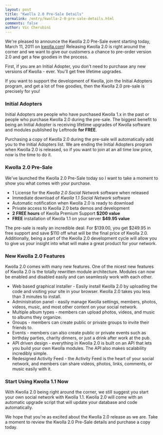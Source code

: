 ```yaml
---
layout: post
title: "Kwolla 2.0 Pre-Sale Details"
permalink: /entry/kwolla-2-0-pre-sale-details.html
comments: false
author: Vic Cherubini
---
```


We're pleased to announce the Kwolla 2.0 Pre-Sale event starting today, March 11, 2011 on [kwolla.com](http://kwolla.com/)! Releasing Kwolla 2.0 is right around the corner and we want to give our customers a chance to pre-order version 2.0 and get a few goodies in the process.

First, if you are an Initial Adopter, you don't need to purchase any new versions of Kwolla - ever. You'll get free lifetime upgrades.

If you want to support the development of Kwolla, join the Initial Adopters program, and get a lot of free goodies, then the Kwolla 2.0 pre-sale is precisely for you!

### Initial Adopters
Initial Adopters are people who have purchased Kwolla 1.x in the past or people who purchase Kwolla 2.0 during the pre-sale. The biggest benefit to being an Initial Adopter is receiving lifetime upgrades of Kwolla software and modules published by Leftnode **for FREE**.

Purchasing a copy of Kwolla 2.0 during the pre-sale will automatically add you to the Initial Adopters list. We are ending the Initial Adopters program when Kwolla 2.0 is released, so if you want to join at an all time low price, now is the time to do it.

### Kwolla 2.0 Pre-Sale
We've launched the Kwolla 2.0 Pre-Sale today so I want to take a moment to show you what comes with your purchase.

+  1 License for the *Kwolla 2.0 Social Network* software when released
+  Immediate download of *Kwolla 1.1 Social Network* software
+  Automatic notification when Kwolla 2.0 is ready to download
+  Private access to Kwolla 2.0 beta demos and development
+  **2 FREE hours** of Kwolla Premium Support **$200 value**
+  **FREE** installation of Kwolla 1.1 on your server **$49.95 value**

The pre-sale is really an incredible deal. For $139.00, you get $249.95 in free support and save $110 off what will be the final price of Kwolla 2.0. Additionally, being a part of the Kwolla 2.0 development cycle will allow you to give us your insight into what will make a great product for your network.

### New Kwolla 2.0 Features
Kwolla 2.0 comes with many new features. One of the nicest new features of Kwolla 2.0 is the totally rewritten module architecture. Modules can now be enabled and disabled easily and can seamlessly work with each other.

+  Web based graphical installer - Easily install Kwolla 2.0 by uploading the code and visiting your site in your browser. Kwolla 2.0 takes you less than 3 minutes to install.
+  Administration panel - easily manage Kwolla settings, members, photos, videos, music, and most other content on your social network.
+  Multiple album types - members can upload photos, videos, and music to albums they organize.
+  Groups - members can create public or private groups to invite their friends to.
+  Events - members can also create public or private events such as birthday parties, charity dinners, or just a drink after work at the pub.
+  API driven design - everything in Kwolla 2.0 is built on an API that lets you build your own Kwolla modules. The API also makes scalability incredibly simple.
+  Redesigned Activity Feed - the Activity Feed is the heart of your social network, and members can share videos, photos, links, comments, or music easily with it.

### Start Using Kwolla 1.1 Now
With Kwolla 2.0 being right around the corner, we still suggest you start your own social network with Kwolla 1.1. Kwolla 2.0 will come with an automatic upgrade script that will update your database and code automatically.

We hope that you're as excited about the Kwolla 2.0 release as we are. Take a moment to review the Kwolla 2.0 Pre-Sale details and purchase a copy today.
